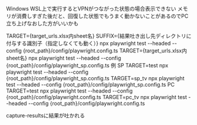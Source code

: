Windows WSL上で実行するとVPNがつながった状態の場合表示できない
メモリが消費しすぎた後だと、回復した状態でもうまく動かないことがあるのでPC立ち上げなおした方がいいかも

TARGET={target_urls.xlsx内sheet名} SUFFIX={結果吐き出し先ディレクトリに付与する識別子（指定しなくても動く）} npx playwright test --headed --config {root_path}/config/playwright.config.ts
TARGET={target_urls.xlsx内sheet名} npx playwright test --headed --config {root_path}/config/playwright_sp.config.ts
例
SP
TARGET=test npx playwright test --headed --config {root_path}/config/playwright_sp.config.ts
TARGET=sp_tv npx playwright test --headed --config {root_path}/config/playwright_sp.config.ts
PC
TARGET=test npx playwright test --headed --config {root_path}/config/playwright.config.ts
TARGET=pc_tv npx playwright test --headed --config {root_path}/config/playwright.config.ts

capture-resultsに結果が吐かれる
